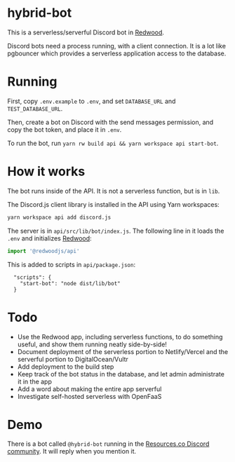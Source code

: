 # hybrid-bot

This is a serverless/serverful Discord bot in [Redwood][redwood].

Discord bots need a process running, with a client connection. It is a lot like
pgbouncer which provides a serverless application access to the database.

# Running

First, copy `.env.example` to `.env`, and set `DATABASE_URL` and
`TEST_DATABASE_URL`.

Then, create a bot on Discord with the send messages permission, and copy the
bot token, and place it in `.env`.

To run the bot, run `yarn rw build api && yarn workspace api start-bot`.

# How it works

The bot runs inside of the API. It is not a serverless function, but is in `lib`.

The Discord.js client library is installed in the API using Yarn workspaces:

```bash
yarn workspace api add discord.js
```

The server is in `api/src/lib/bot/index.js`. The following line in it loads the
`.env` and initializes [Redwood][redwood]:

```jsx
import '@redwoodjs/api'
```

This is added to scripts in `api/package.json`:

```
  "scripts": {
    "start-bot": "node dist/lib/bot"
  }
```

# Todo

- Use the Redwood app, including serverless functions, to do something useful,
  and show them running neatly side-by-side!
- Document deployment of the serverless portion to Netlify/Vercel and the
  serverful portion to DigitalOcean/Vultr
- Add deployment to the build step
- Keep track of the bot status in the database, and let admin administrate it
  in the app
- Add a word about making the entire app serverful
- Investigate self-hosted serverless with OpenFaaS

# Demo

There is a bot called `@hybrid-bot` running in the
[Resources.co Discord community][discord-community]. It will reply when you
mention it.

[discord-community]: https://discord.gg/BSjufZhFsM
[redwood]: https://redwoodjs.com/
